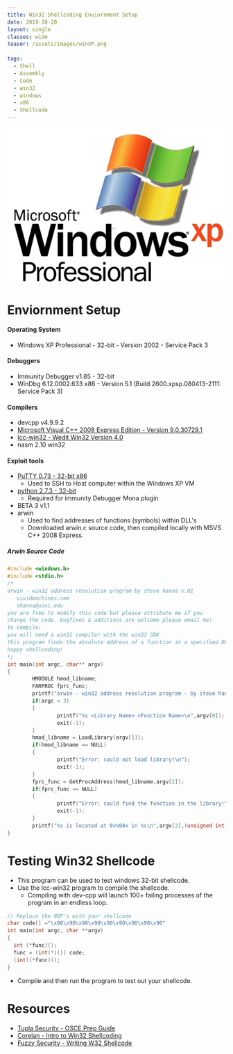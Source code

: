 ```yaml
---
title: Win32 Shellcoding Enviornment Setup
date: 2019-10-20
layout: single
classes: wide
teaser: /assets/images/winXP.png

tags:
  - Shell
  - Assembly
  - Code
  - win32
  - windows
  - x86
  - Shellcode
--- 
```

![](/assets/images/winXP.png)
# Enviornment Setup

#### Operating System
+ Windows XP Professional - 32-bit - Version 2002 - Service Pack 3

#### Debuggers
+ Immunity Debugger v1.85 - 32-bit  
+ WinDbg 6.12.0002.633 x86 - Version 5.1 (Build 2600.xpsp.080413-2111: Service Pack 3)

#### Compilers
+ devcpp v4.9.9.2
+ [Microsoft Visual C++ 2008 Express Edition - Version 9.0.30729.1](https://download.microsoft.com/download/E/8/E/E8EEB394-7F42-4963-A2D8-29559B738298/VS2008ExpressWithSP1ENUX1504728.iso)
+ [lcc-win32 - Wedit Win32 Version 4.0](https://lcc-win32.services.net/)
+ nasm 2.10 win32

#### Exploit tools
+ [PuTTY 0.73 - 32-bit x86](https://www.chiark.greenend.org.uk/~sgtatham/putty/latest.html)
  - Used to SSH to Host computer within the Windows XP VM
+ [python 2.7.3 - 32-bit](https://www.python.org/downloads/release/python-273/)
  - Required for immunity Debugger Mona plugin
+ BETA 3 v1.1
+ arwin 
  - Used to find addresses of functions (symbols) within DLL's
  - Downloaded arwin.c source code, then compiled locally with MSVS C++ 2008 Express.

##### Arwin Source Code
```c
#include <windows.h>
#include <stdio.h>
/*
arwin - win32 address resolution program by steve hanna v.01
   vividmachines.com
   shanna@uiuc.edu
you are free to modify this code but please attribute me if you
change the code. bugfixes & additions are welcome please email me!
to compile:
you will need a win32 compiler with the win32 SDK
this program finds the absolute address of a function in a specified DLL.
happy shellcoding!
*/
int main(int argc, char** argv)
{
        HMODULE hmod_libname;
        FARPROC fprc_func;
        printf("arwin - win32 address resolution program - by steve hanna - v.01\n");
        if(argc < 3)
        {
                printf("%s <Library Name> <Function Name>\n",argv[0]);
                exit(-1);
        }
        hmod_libname = LoadLibrary(argv[1]);
        if(hmod_libname == NULL)
        {
                printf("Error: could not load library!\n");
                exit(-1);
        }
        fprc_func = GetProcAddress(hmod_libname,argv[2]);
        if(fprc_func == NULL)
        {
                printf("Error: could find the function in the library!\n");
                exit(-1);
        }
        printf("%s is located at 0x%08x in %s\n",argv[2],(unsigned int)fprc_func,argv[1]);
}
```

# Testing Win32 Shellcode
+ This program can be used to test windows 32-bit shellcode.
+ Use the lcc-win32 program to compile the shellcode.
  - Compiling with dev-cpp will launch 100+ failing processes of the program in an endless loop.

```c
// Replace the NOP's with your shellcode
char code[] ="\x90\x90\x90\x90\x90\x90\x90\x90\x90"
int main(int argc, char **argv)
{
  int (*func)();
  func = (int(*)()) code;
  (int)(*func)();
}
```
+ Compile and then run the program to test out your shellcode.

# Resources
+ [Tupla Security - OSCE Prep Guide](https://tulpa-security.com/2017/07/18/288/)
+ [Corelan - Intro to Win32 Shellcoding](https://www.corelan.be/index.php/2010/02/25/exploit-writing-tutorial-part-9-introduction-to-win32-shellcoding/)
+ [Fuzzy Security - Writing W32 Shellcode](https://www.fuzzysecurity.com/tutorials/expDev/6.html)
